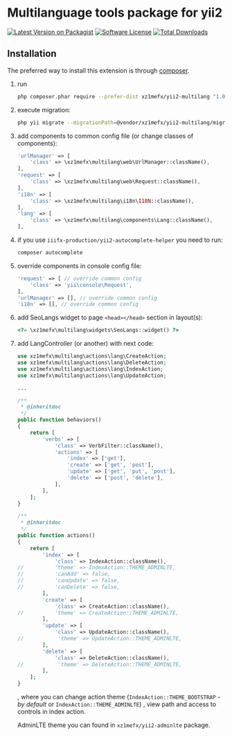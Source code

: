 Multilanguage tools package for yii2
=======================

[![Latest Version on Packagist][ico-version]][link-packagist]
[![Software License][ico-license]](LICENSE.md)
[![Total Downloads][ico-downloads]][link-downloads]

Installation
------------

The preferred way to install this extension is through [composer](http://getcomposer.org/download/).

1.  run
    ```bash
    php composer.phar require --prefer-dist xz1mefx/yii2-multilang "1.0.0-rc"
    ```

2.  execute migration:
    ```bash
    php yii migrate --migrationPath=@vendor/xz1mefx/yii2-multilang/migrations --interactive=0
    ```

3.  add components to common config file (or change classes of components):
    ```php
    'urlManager' => [
        'class' => \xz1mefx\multilang\web\UrlManager::className(),
    ],
    'request' => [
        'class' => \xz1mefx\multilang\web\Request::className(),
    ],
    'i18n' => [
        'class' => \xz1mefx\multilang\i18n\I18N::className(),
    ],
    'lang' => [
        'class' => \xz1mefx\multilang\components\Lang::className(),
    ],
    ```

4.  if you use `iiifx-production/yii2-autocomplete-helper` you need to run:
    ```bash
    composer autocomplete
    ```

5.  override components in console config file:
    ```php
    'request' => [ // override common config
        'class' => 'yii\console\Request',
    ],
    'urlManager' => [], // override common config
    'i18n' => [], // override common config
    ```

6.  add SeoLangs widget to page `<head></head>` section in layout(s):
    ```php
    <?= \xz1mefx\multilang\widgets\SeoLangs::widget() ?>
    ```

7.  add LangController (or another) with next code:
    ```php
    use xz1mefx\multilang\actions\lang\CreateAction;
    use xz1mefx\multilang\actions\lang\DeleteAction;
    use xz1mefx\multilang\actions\lang\IndexAction;
    use xz1mefx\multilang\actions\lang\UpdateAction;
    
    ...
    
    /**
     * @inheritdoc
     */
    public function behaviors()
    {
        return [
            'verbs' => [
                'class' => VerbFilter::className(),
                'actions' => [
                    'index' => ['get'],
                    'create' => ['get', 'post'],
                    'update' => ['get', 'put', 'post'],
                    'delete' => ['post', 'delete'],
                ],
            ],
        ];
    }
    
    /**
     * @inheritdoc
     */
    public function actions()
    {
        return [
            'index' => [
                'class' => IndexAction::className(),
    //          'theme' => IndexAction::THEME_ADMINLTE,
    //          'canAdd' => false,
    //          'canUpdate' => false,
    //          'canDelete' => false,
            ],
            'create' => [
                'class' => CreateAction::className(),
    //          'theme' => CreateAction::THEME_ADMINLTE,
            ],
            'update' => [
                'class' => UpdateAction::className(),
    //           'theme' => UpdateAction::THEME_ADMINLTE,
            ],
            'delete' => [
                'class' => DeleteAction::className(),
    //           'theme' => DeleteAction::THEME_ADMINLTE,
            ],
        ];
    }
    ```
    , where you can change action theme (`IndexAction::THEME_BOOTSTRAP` - *by default* or `IndexAction::THEME_ADMINLTE`)
    , view path and access to controls in index action.
    
    AdminLTE theme you can found in `xz1mefx/yii2-adminlte` package.

[ico-version]: https://img.shields.io/packagist/v/xz1mefx/yii2-multilang.svg
[ico-license]: https://img.shields.io/badge/license-MIT-brightgreen.svg
[ico-downloads]: https://img.shields.io/packagist/dt/xz1mefx/yii2-multilang.svg
[ico-travis]: https://travis-ci.org/xz1mefx/yii2-multilang.svg
[ico-scrutinizer]: https://scrutinizer-ci.com/g/xz1mefx/yii2-multilang/badges/quality-score.png?b=master
[ico-codecoverage]: https://scrutinizer-ci.com/g/xz1mefx/yii2-multilang/badges/coverage.png?b=master

[link-packagist]: https://packagist.org/packages/xz1mefx/yii2-multilang
[link-downloads]: https://packagist.org/packages/xz1mefx/yii2-multilang
[link-travis]: https://travis-ci.org/xz1mefx/yii2-multilang
[link-scrutinizer]: https://scrutinizer-ci.com/g/xz1mefx/yii2-multilang/?branch=master
